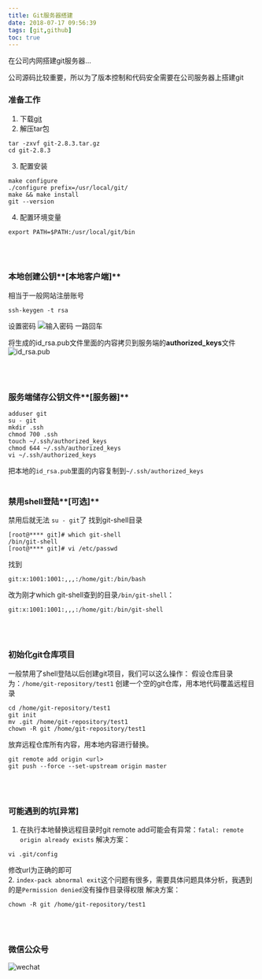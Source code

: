 ```yaml
---
title: Git服务器搭建
date: 2018-07-17 09:56:39
tags: [git,github]
toc: true
---
```

在公司内网搭建git服务器...
<!--more-->
公司源码比较重要，所以为了版本控制和代码安全需要在公司服务器上搭建git

### 准备工作

1. 下载[git](https://github.com/git/git/releases)
2. 解压tar包
```prettyprint
tar -zxvf git-2.8.3.tar.gz
cd git-2.8.3
```
3. 配置安装
```prettyprint
make configure
./configure prefix=/usr/local/git/
make && make install
git --version
```
4. 配置环境变量
```prettyprint
export PATH=$PATH:/usr/local/git/bin
```
<br><br>
### 本地创建公钥**[本地客户端]**
相当于一般网站注册账号
```prettyprint
ssh-keygen -t rsa
```
设置密码
![输入密码](https://user-images.githubusercontent.com/21979120/42792895-076846d6-89aa-11e8-94b0-8724f36195ea.png)
一路回车

将生成的id_rsa.pub文件里面的内容拷贝到服务端的**authorized_keys**文件
![id_rsa.pub](https://user-images.githubusercontent.com/21979120/42792976-6c52dfb6-89aa-11e8-97f0-13dd220ab0d0.png)

<br><br>
### 服务端储存公钥文件**[服务器]**
```prettyprint
adduser git
su - git
mkdir .ssh
chmod 700 .ssh
touch ~/.ssh/authorized_keys
chmod 644 ~/.ssh/authorized_keys
vi ~/.ssh/authorized_keys
```
把本地的``id_rsa.pub``里面的内容复制到``~/.ssh/authorized_keys``
<br><br>
### 禁用shell登陆**[可选]**
禁用后就无法 `su - git`了
找到git-shell目录
```prettyprint
[root@**** git]# which git-shell
/bin/git-shell
[root@**** git]# vi /etc/passwd
```
找到
```prettyprint
git:x:1001:1001:,,,:/home/git:/bin/bash
```
改为刚才which git-shell查到的目录`/bin/git-shell`：
```prettyprint
git:x:1001:1001:,,,:/home/git:/bin/git-shell
```
<br><br>
### 初始化git仓库项目
一般禁用了shell登陆以后创建git项目，我们可以这么操作：
假设仓库目录为：`/home/git-repository/test1`
创建一个空的git仓库，用本地代码覆盖远程目录
```prettyprint
cd /home/git-repository/test1
git init
mv .git /home/git-repository/test1
chown -R git /home/git-repository/test1
```
放弃远程仓库所有内容，用本地内容进行替换。
``` prettyprint
git remote add origin <url>
git push --force --set-upstream origin master
```
<br><br>
### 可能遇到的坑[异常]
1. 在执行本地替换远程目录时git remote add可能会有异常：`fatal: remote origin already exists`
解决方案：
```prettyprint
vi .git/config
```
修改url为正确的即可
<br>
2. `index-pack abnormal exit`这个问题有很多，需要具体问题具体分析，我遇到的是`Permission denied`没有操作目录得权限
解决方案：
```prettyprint
chown -R git /home/git-repository/test1
```
<br><br>
### 微信公众号
![wechat](https://user-images.githubusercontent.com/21979120/43175494-eabdbb26-8ff1-11e8-8c08-5309d9f5848c.png)
